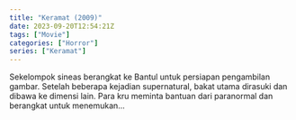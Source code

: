 ```yaml
---
title: "Keramat (2009)"
date: 2023-09-20T12:54:21Z
tags: ["Movie"]
categories: ["Horror"]
series: ["Keramat"]
---
```


Sekelompok sineas berangkat ke Bantul untuk persiapan pengambilan gambar. Setelah beberapa kejadian supernatural, bakat utama dirasuki dan dibawa ke dimensi lain. Para kru meminta bantuan dari paranormal dan berangkat untuk menemukan...

<mux-player stream-type="on-demand"
  src="https://kp3d-my.sharepoint.com/personal/ryoo_kp3d_onmicrosoft_com/_layouts/15/download.aspx?share=EdFd2aPkP1ZHhvwarfbd-7sBTudAdDhOEkX9P9wJjQYWKA" metadata-video-title="Keramat (2009)" prefer-playback="mse" controls>
  </mux-player>
  
  
  <script src="https://cdn.jsdelivr.net/npm/@mux/mux-player"></script>
  
 <script id="8ltf02qlJEVqoBAjGcJFicBqHCvj00kXiqKbVHUlQYt5M" type="application/ld+json">
 {
  "@context": "https://schema.org/",
  "@type": "VideoObject",
  "name": "Keramat (2009)",
  "contentUrl": "https://stream.mux.com/tavFLUhwKKDlOplaOaXwanrLOx100NplN2n19x502LnZc.m3u8",
  "thumbnailUrl": "https://www.themoviedb.org/t/p/original/2GtBiy4ZcaF268ylgyOqMydEjqP.jpg?width=314&fit_mode=preserve&time=25",
  "uploadDate": "2023-09-20T12:54:21Z",
}

</script>

